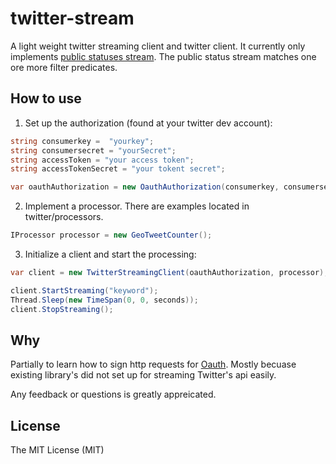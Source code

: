 # twitter-stream

A light weight twitter streaming client and twitter client. It currently only implements [public statuses stream](https://dev.twitter.com/docs/api/1.1/post/statuses/filter). The public status stream matches one ore more filter predicates.


## How to use

1. Set up the authorization (found at your twitter dev account):

```c#
string consumerkey =  "yourkey";
string consumersecret = "yourSecret";
string accessToken = "your access token";
string accessTokenSecret = "your tokent secret";

var oauthAuthorization = new OauthAuthorization(consumerkey, consumersecret,                                      accessToken, accessTokenSecret);
```

2. Implement a processor.  There are examples located in twitter/processors.

```c#
IProcessor processor = new GeoTweetCounter();
```

3. Initialize a client and start the processing:

```c#
var client = new TwitterStreamingClient(oauthAuthorization, processor);

client.StartStreaming("keyword");
Thread.Sleep(new TimeSpan(0, 0, seconds));
client.StopStreaming();
```

## Why

Partially to learn how to sign http requests for [Oauth](https://dev.twitter.com/docs/auth/authorizing-request).  Mostly becuase existing library's did not set up for streaming Twitter's api easily.

Any feedback or questions is greatly appreicated.

## License

The MIT License (MIT)